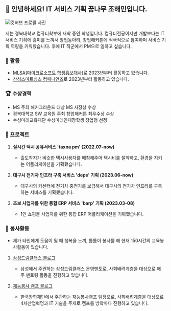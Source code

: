 ## 👋 안녕하세요! IT 서비스 기획 꿈나무 조해민입니다.

![깃허브 프로필 사진](https://ifh.cc/g/k7yS9x.jpg)

저는 경북대학교 컴퓨터학부에 재학 중인 학생입니다. 
컴퓨터전공이지만 개발보다는 IT 서비스 기획에 흥미를 느껴서 창업동아리, 창업해커톤에 적극적으로 참여하며 서비스 기획 역량을 키워왔습니다.
후에 IT 직군에서 PM으로 일하고 싶습니다.

### 🚀 활동
- [MLSA(마이크로소프트 학생홍보대사)](https://blog.naver.com/chohaeminn/223161878096)로 2023년부터 활동하고 있습니다.
- [삼성스마트싱스 컴페니언즈](https://blog.naver.com/chohaeminn/223157642761)로 2023년부터 활동하고 있습니다.


### 🏆 수상경력
- MS 주최 해커그라운드 대상 MS 사장상 수상
- 경북대학교 SW 교육원 주최 창업해커톤 최우수상 수상
- 수성미래교육재단 수성미래인재장학생 창업형 선정

### 📌 프로젝트
1. **실시간 택시 공유서비스 'taxna pm' (2022.07-now)**
   - 출도착지가 비슷한 택시사용자를 매칭해주어 택시비를 절약하고, 환경을 지키는 어플리케이션을 기획했습니다.

2. **대구시 전기차 인프라 구축 서비스 'deps' 기획 (2023.06-now)**
   - 대구시의 카센터에 전기차 충전기를 보급해서 대구시의 전기차 인프라를 구축하는 서비스를 기획했습니다.

3. **초보 사업자를 위한 통합 ERP 서비스 'barp' 기획 (2023.03-08)**
   - 1인 쇼핑몰 사업자를 위한 통합 ERP 어플리케이션을 기획했습니다.


### 🤝 봉사활동
- 제가 타인에게 도움이 될 때 행복을 느껴, 틈틈이 봉사를 해 현재 150시간의 교육봉사활동이 있습니다.
1. [삼성드림클래스 블로그](https://blog.naver.com/chohaeminn/223010924712)
   - 삼성에서 주관하는 삼성드림클래스 운영멘토로, 사회배려계층을 대상으로 매 주 멘토링 활동을 진행하고 있습니다.

2. [재능봉사 캠프 블로그](https://blog.naver.com/chohaeminn/223013659474)
   - 한국장학재단에서 주관하는 재능봉사캠프 팀장으로, 사회배려계층을 대상으로 4차산업혁명과 IT 기술을 주제로 캠프를 방학마다 진행하고 있습니다.
